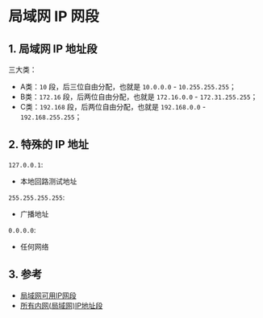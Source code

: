 <!--#region
@author 吴钦飞
@email wuqinfei@qq.com
@create date 2023-11-13 09:44:56
@modify date 2023-11-13 09:44:56
@desc [description]
#endregion-->


# 局域网 IP 网段

## 1. 局域网 IP 地址段

三大类：

* A类：`10` 段，后三位自由分配，也就是 `10.0.0.0` - `10.255.255.255`；
* B类：`172.16` 段，后两位自由分配，也就是 `172.16.0.0` - `172.31.255.255`；
* C类：`192.168` 段，后两位自由分配，也就是 `192.168.0.0` - `192.168.255.255`；

## 2. 特殊的 IP 地址

`127.0.0.1`:

* 本地回路测试地址

`255.255.255.255`:

* 广播地址

`0.0.0.0`:

* 任何网络

## 3. 参考

* [局域网可用IP网段](https://blog.csdn.net/taoqick/article/details/39647943)
* [所有内网(局域网)IP地址段](http://blog.haoji.me/lan-ip.html?from=xa)